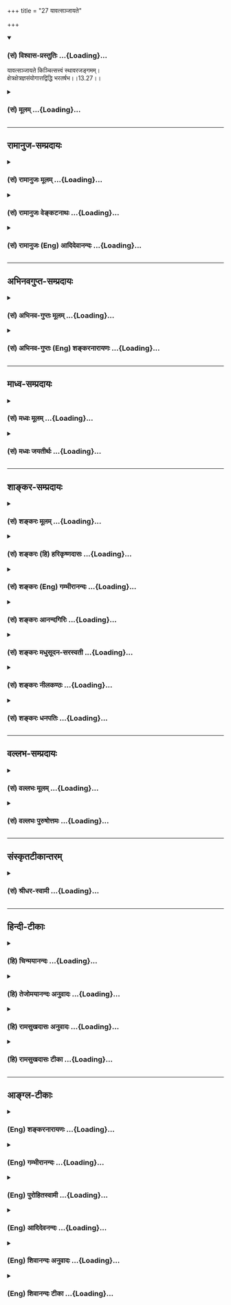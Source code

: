 +++
title = "27 यावत्सञ्जायते"

+++
<div class="js_include" newlevelforh1="3" title="(सं) विश्वास-प्रस्तुतिः" unfilled url="/purANam_vaiShNavam/mahAbhAratam/06-bhIShma-parva/03-bhagavad-gItA-parva/saMskRtam/vishvAsa-prastutiH/13_xetra-xetrajna-yogaH/27_yAvatsanjAyate.md">
<details open><summary><h3>(सं) विश्वास-प्रस्तुतिः ...{Loading}...</h3></summary>

यावत्सञ्जायते किञ्चित्सत्त्वं स्थावरजङ्गमम्।  
क्षेत्रक्षेत्रज्ञसंयोगात्तद्विद्धि भरतर्षभ।।13.27।।
</details>
</div>
<div class="js_include collapsed" newlevelforh1="3" title="(सं) मूलम्" unfilled url="/purANam_vaiShNavam/mahAbhAratam/06-bhIShma-parva/03-bhagavad-gItA-parva/saMskRtam/mUlam/13_xetra-xetrajna-yogaH/27_yAvatsanjAyate.md">
<details><summary><h3>(सं) मूलम् ...{Loading}...</h3></summary>

यावत्सञ्जायते किञ्चित्सत्त्वं स्थावरजङ्गमम्।  
क्षेत्रक्षेत्रज्ञसंयोगात्तद्विद्धि भरतर्षभ।।13.27।।
</details>
</div>


_________________
## रामानुज-सम्प्रदायः
<div class="js_include collapsed" newlevelforh1="3" title="(सं) रामानुजः मूलम्" unfilled url="/purANam_vaiShNavam/mahAbhAratam/06-bhIShma-parva/03-bhagavad-gItA-parva/saMskRtam/rAmAnujaH/mUlam/13_xetra-xetrajna-yogaH/27_yAvatsanjAyate.md">
<details><summary><h3>(सं) रामानुजः मूलम् ...{Loading}...</h3></summary>

।।13.27।। एवम् इतरेतरयुक्तेषु **सर्वेषु भूतेषु** देवादिविषमाकाराद्
वियुक्तं तत्र तत्र तत्तद्देहेन्द्रियमनांसि प्रति परमेश्वरत्वेन स्थितम्
आत्मानं ज्ञातृत्वेन समानाकारं तेषु देहादिषु **विनश्यत्सु**
विनाशानर्हस्वभावेन **अविनश्यन्तं** **यः पश्यति; स पश्यति;** स आत्मानं
यथावद् अवस्थितं पश्यति। यस्तु देवादिविषमाकारेण आत्मानम् अपि विषमाकारं
जन्मविनाशादियुक्तं च पश्यति स नित्यम् एव संसरति इति अभिप्रायः।

</details>
</div>
<div class="js_include collapsed" newlevelforh1="3" title="(सं) रामानुजः वेङ्कटनाथः" unfilled url="/purANam_vaiShNavam/mahAbhAratam/06-bhIShma-parva/03-bhagavad-gItA-parva/saMskRtam/rAmAnujaH/venkaTanAthaH/13_xetra-xetrajna-yogaH/27_yAvatsanjAyate.md">
<details><summary><h3>(सं) रामानुजः वेङ्कटनाथः ...{Loading}...</h3></summary>

  
  
।।13.27।। एवमात्मदर्शनमुक्तं; तदर्थंसमं सर्वेषु इत्यादिभिः श्लोकैः
प्रकृतिपुरुषयोर्विवेकानुसन्धानप्रकारो वक्ष्यते। स चाविविक्तप्रतीतौ
सत्यामेवोपदेष्टव्यः; अन्यथा निष्प्रयोजनत्वात्। सा च न दोषमन्तरेण घटते स
च दोषोऽत्र भोक्तृत्वभोगायतनत्वनिर्वाहकः संसर्गविशेषः तदिदंयावत् सञ्जायते
इति श्लोकेनोच्यत इति सङ्गतिमाहअथेति। सर्वशब्देन यावच्छब्दस्यात्र
साकल्यपरत्वमुक्तम्। यावच्छब्दस्य यच्छब्दार्थत्वेन
व्याख्यानमवाचकत्वान्मन्दप्रयोजनत्वाच्चायुक्तमिति भावः। सत्त्वशब्दोऽत्र
जन्तुपरःद्रव्यासुव्यवसायेषु सत्त्वमस्त्री तु जन्तुषु \[अमरः3।3।212\] इति
पाठात्। वृक्षगुल्मलतावीरुत्तृणादिषु चैतन्यविकासाभावमात्रेण जैनप्रक्रियया
केवलाचेतनत्वशङ्कानिरासायात्र स्थावरशब्दः।
स्थावरजङ्गमत्वयोर्बाल्ययौवनवार्धकादिवदयावच्छरीरभावित्वाभावज्ञापनायस्थावरजङ्गमात्मनेत्युक्तम्।
क्षेत्रक्षेत्रज्ञाभ्यां सहान्यस्य
संयोगशङ्काव्युदासायोक्तंइतरेतरसंयोगादिति। विधेयांशं
दर्शयितुंसंयोगादेवेत्युक्तम्। मातापितृसंसर्गात्
पुत्रोत्पत्तिवत्क्षेत्रक्षेत्रज्ञसंयोगात्ततोऽन्यत्सत्त्वं जायेतेत्यत्राह
-- संयुक्तमेवेति।
पृथक्सिद्धप्रसिद्धक्षेत्रक्षेत्रिसम्बन्धव्यवच्छेदायाहनत्विति। तद्विद्धि
\[4।34\] इति तच्छब्देन जन्मनः परामर्शः।  
  

</details>
</div>
<div class="js_include collapsed" newlevelforh1="3" title="(सं) रामानुजः (Eng) आदिदेवानन्दः" unfilled url="/purANam_vaiShNavam/mahAbhAratam/06-bhIShma-parva/03-bhagavad-gItA-parva/saMskRtam/rAmAnujaH/english/AdidevAnandaH/13_xetra-xetrajna-yogaH/27_yAvatsanjAyate.md">
<details><summary><h3>(सं) रामानुजः (Eng) आदिदेवानन्दः ...{Loading}...</h3></summary>

13.27 Whatever being is born, whether it be movable or stationary, it is
born only from the mutual combination of the Ksetra and Ksetrajna. The
sense is that it is born only from this combination, i.e., is born as a
compound of the two and never in their separateness.

</details>
</div>


_________________
## अभिनवगुप्त-सम्प्रदायः
<div class="js_include collapsed" newlevelforh1="3" title="(सं) अभिनव-गुप्तः मूलम्" unfilled url="/purANam_vaiShNavam/mahAbhAratam/06-bhIShma-parva/03-bhagavad-gItA-parva/saMskRtam/abhinava-guptaH/mUlam/13_xetra-xetrajna-yogaH/27_yAvatsanjAyate.md">
<details><summary><h3>(सं) अभिनव-गुप्तः मूलम् ...{Loading}...</h3></summary>

।।13.27।। यावदिति। यत्किंचित् चरम् अचरं च तत् सर्वं क्षेत्रज्ञातिरेकि न
संभवतीति।

</details>
</div>
<div class="js_include collapsed" newlevelforh1="3" title="(सं) अभिनव-गुप्तः (Eng) शङ्करनारायणः" unfilled url="/purANam_vaiShNavam/mahAbhAratam/06-bhIShma-parva/03-bhagavad-gItA-parva/saMskRtam/abhinava-guptaH/english/shankaranArAyaNaH/13_xetra-xetrajna-yogaH/27_yAvatsanjAyate.md">
<details><summary><h3>(सं) अभिनव-गुप्तः (Eng) शङ्करनारायणः ...{Loading}...</h3></summary>

13.27 Yavat etc. Whatever is a thing, whether moving or unmoving - all
this is born not as something altogether different from the Field and
the Field-sensitizer. Therefore -

</details>
</div>


_________________
## माध्व-सम्प्रदायः
<div class="js_include collapsed" newlevelforh1="3" title="(सं) मध्वः मूलम्" unfilled url="/purANam_vaiShNavam/mahAbhAratam/06-bhIShma-parva/03-bhagavad-gItA-parva/saMskRtam/madhvaH/mUlam/13_xetra-xetrajna-yogaH/27_yAvatsanjAyate.md">
<details><summary><h3>(सं) मध्वः मूलम् ...{Loading}...</h3></summary>

।।13.27।। पुनश्च प्रकृतपुरुषेश्वरस्वरूपं साम्यादिधर्मयुक्तमाह --
यावदित्यादिना।

</details>
</div>
<div class="js_include collapsed" newlevelforh1="3" title="(सं) मध्वः जयतीर्थः" unfilled url="/purANam_vaiShNavam/mahAbhAratam/06-bhIShma-parva/03-bhagavad-gItA-parva/saMskRtam/madhvaH/jayatIrthaH/13_xetra-xetrajna-yogaH/27_yAvatsanjAyate.md">
<details><summary><h3>(सं) मध्वः जयतीर्थः ...{Loading}...</h3></summary>

।।13.27।। तत्क्षेत्रं यच्च \[13।4\] इत्यादिना प्रतिज्ञातस्य
सर्वस्योक्तत्वात्किमुत्तरेण इत्यत आह -- **पुनश्चे**ति। उक्तस्य पुनर्वचने
को हेतुः इत्यत उक्तं **साम्यादी**ति। ईश्वरधर्मस्योभयधर्मात्प्राधान्येन
साम्यग्रहणम्; तच्च प्रकृतिपुरुषधर्मकथनं यादृगिति प्रतिज्ञातेऽन्तर्भवति
ईश्वरधर्मकथनं च यत्प्रभाव इति।

</details>
</div>


_________________
## शाङ्कर-सम्प्रदायः
<div class="js_include collapsed" newlevelforh1="3" title="(सं) शङ्करः मूलम्" unfilled url="/purANam_vaiShNavam/mahAbhAratam/06-bhIShma-parva/03-bhagavad-gItA-parva/saMskRtam/shankaraH/mUlam/13_xetra-xetrajna-yogaH/27_yAvatsanjAyate.md">
<details><summary><h3>(सं) शङ्करः मूलम् ...{Loading}...</h3></summary>

।।13.27।। --,**यावत्** यत् किञ्चित् **संजायते** समुत्पद्यते **सत्त्वं**
वस्तु किम् अविशेषेण नेत्याह -- **स्थावरजङ्गमं** स्थावरं जङ्गमं च
**क्षेत्रक्षेत्रज्ञसंयोगात् तत्** जायते इत्येवं विद्धि जानीहि
**भरतर्षभ**।।  
  
कः पुनः अयं क्षेत्रक्षेत्रज्ञयोः संयोगः अभिप्रेतः न तावत् रज्ज्वेव घटस्य
अवयवसंश्लेषद्वारकः संबन्धविशेषः संयोगः क्षेत्रेण क्षेत्रज्ञस्य संभवति;
आकाशवत् निरवयवत्वात्। नापि समवायलक्षणः तन्तुपटयोरिव क्षेत्रक्षेत्रज्ञयोः
इतरेतरकार्यकारणभावानभ्युपगमात् इति; उच्यते -- क्षेत्रक्षेत्रज्ञयोः
विषयविषयिणोः भिन्नस्वभावयोः इतरेतरतद्धर्माध्यासलक्षणः संयोगः
क्षेत्रक्षेत्रज्ञस्वरूपविवेकाभावनिबन्धनः; रज्जुशुक्तिकादीनां
तद्विवेकज्ञानाभावात् अध्यारोपितसर्परजतादिसंयोगवत्। सः अयं अध्यासस्वरूपः
क्षेत्रक्षेत्रज्ञसंयोगः मिथ्याज्ञानलक्षणः। यथाशास्त्रं
क्षेत्रक्षेत्रज्ञलक्षणभेदपरिज्ञानपूर्वकं प्राक् दर्शितरूपात् क्षेत्रात्
मुञ्जादिव इषीकां यथोक्तलक्षणं क्षेत्रज्ञं प्रविभज्य न सत्तन्नासदुच्यते
इत्यनेन निरस्तसर्वोपाधिविशेषं ज्ञेयं ब्रह्मस्वरूपेण यः पश्यति; क्षेत्रं
च मायानिर्मितहस्तिस्वप्नदृष्टवस्तुगन्धर्वनगरादिवत् असदेव सदिव अवभासते
इति एवं निश्चितविज्ञानः यः; तस्य यथोक्तसम्यग्दर्शनविरोधात् अपगच्छति
मिथ्याज्ञानम्। तस्य जन्महेतोः अपगमात् य एवं वेत्ति पुरुषं प्रकृतिं च
गुणैः सह (गीता 13।23) इत्यनेन विद्वान् भूयः न अभिजायते इति यत् उक्तम्;
तत् उपपन्नमुक्तम्।। न स भूयोऽभिजायते इति सम्यग्दर्शनफलम्
अविद्यादिसंसारबीजनिवृत्तिद्वारेण जन्माभावः उक्तः। जन्मकारणं च
अविद्यानिमित्तकः क्षेत्रक्षेत्रज्ञसंयोगः उक्तः अतः तस्याः अविद्यायाः
निवर्तकं सम्यग्दर्शनम् उक्तमपि पुनः शब्दान्तरेण उच्यते --,

</details>
</div>
<div class="js_include collapsed" newlevelforh1="3" title="(सं) शङ्करः (हि) हरिकृष्णदासः" unfilled url="/purANam_vaiShNavam/mahAbhAratam/06-bhIShma-parva/03-bhagavad-gItA-parva/saMskRtam/shankaraH/hindI/harikRShNadAsaH/13_xetra-xetrajna-yogaH/27_yAvatsanjAyate.md">
<details><summary><h3>(सं) शङ्करः (हि) हरिकृष्णदासः ...{Loading}...</h3></summary>

।।13.27।। क्षेत्रज्ञ और ईश्वरकी एकताविषयक ज्ञान मोक्षका साधन है; यह बात
यज्ज्ञात्वामृतमश्नुते इस वाक्यसे कही; परंतु वह ज्ञान किस कारणसे मोक्षका
साधन है उस कारणको दिखानेके लिये यह श्लोक आरम्भ किया जाता है --, हे
भरतश्रेष्ठ जो कुछ भी वस्तु उत्पन्न होती है; क्या यहाँ समानभावसे
वस्तुमात्रका ग्रहण है इसपर कहते हैं कि जो कुछ स्थावरजंगम यानी चर और अचर
वस्तु उत्पन्न होती है; वह सब क्षेत्र और क्षेत्रज्ञके संयोगसे ही उत्पन्न
होती है; इस प्रकार तू जान। पू₀ -- इस क्षेत्र और क्षेत्रज्ञके संयोगसे
क्या अभिप्राय है क्योंकि क्षेत्रज्ञ; आकाशके समान अवयवरहित है; इसलिये
उसका क्षेत्रके साथ रस्सीसे घड़ेके सम्बन्धकी भाँति; अवयवोंके संसर्गसे
होनेवाला सम्बन्धरूप संयोग नहीं हो सकता। वैसे ही आपसमें एकदूसरेका
कार्यकारणभाव न होनेसे सूत और कपड़ेकी भाँति; क्षेत्र और क्षेत्रज्ञका
समवायसम्बन्धरूप संयोग भी नहीं बन सकता। उ₀ -- बताया जाता है; ( सुनो )।
क्षेत्र और क्षेत्रज्ञ; जो कि विषय और विषयी तथा भिन्न स्वभाववाले हैं;
उनका; अन्यमें अन्यके धर्मोंका अध्यासरूप संयोग है; यह संयोग रज्जु और सीप
आदिमें उनके स्वरूपसम्बन्धी ज्ञानके अभावसे अध्यारोपित सर्प और चाँदी आदिके
संयोगकी भाँति; क्षेत्र और क्षेत्रज्ञके वास्तविक स्वरूपको न जाननेके कारण
है। ऐसा यह अध्यासस्वरूप क्षेत्र और क्षेत्रज्ञका संयोग मिथ्या ज्ञान है।
जो पुरुष शास्त्रोक्त रीतिसे क्षेत्र और क्षेत्रज्ञके लक्षण और भेदको
जानकर; पहले जिसका स्वरूप दिखलाया गया है; उस क्षेत्रसे मूँजमेंसे सींक अलग
करनेकी भाँति पूर्वोक्त लक्षणोंसे युक्त क्षेत्रज्ञको अलग करके देखता है
अर्थात् उस ज्ञेयस्वरूप क्षेत्रज्ञको न सत्तन्नासदुच्यते इस वाक्यानुसार
समस्त उपाधिरूप विशेषताओंसे अतीत ब्रह्मस्वरूपसे देख लेता है। तथा जो
क्षेत्रको मायासे रचे हुए हाथी; स्वप्नमें देखी हुई वस्तु या गन्धर्वनगर
आदिकी भाँति यह वास्तवमें नहीं है तो भी सत्की भाँति प्रतीत होता है; ऐसे
निश्चयपूर्वक जान लेता है; उसका मिथ्याज्ञान उपर्युक्त यथार्थ ज्ञानसे
विरुद्ध होनेके कारण नष्ट हो जाता है। पुनर्जन्मके कारणरूप उस
मिथ्याज्ञानका अभाव हो जानेपर य एवं वेत्ति पुरुषं प्रकृतिं च गुणैः सह इस
श्लोकसे जो यह कहा गया है कि विद्वान् पुनः उत्पन्न नहीं होता सो
युक्तियुक्त ही है।

</details>
</div>
<div class="js_include collapsed" newlevelforh1="3" title="(सं) शङ्करः (Eng) गम्भीरानन्दः" unfilled url="/purANam_vaiShNavam/mahAbhAratam/06-bhIShma-parva/03-bhagavad-gItA-parva/saMskRtam/shankaraH/english/gambhIrAnandaH/13_xetra-xetrajna-yogaH/27_yAvatsanjAyate.md">
<details><summary><h3>(सं) शङ्करः (Eng) गम्भीरानन्दः ...{Loading}...</h3></summary>

13.27 Bharatarsabha, O scion of the Bharata dynasty; yavat kincit,
whatever; sattvam, object;-as to whether they are without exception the
Lord says-sthavara-jangamam, moving or non-moving; sanjayate, comes into
being; viddhi, know; tat, that; as originating
ksetra-ksetrajna-samyogat, from the association of the field and the
Knower of the field. Objection: What, again, is meant by this
'association of the field and the Knower of the field'; Since the Knower
of the field is partless like space, therefore Its conjunction with the
field cannot be a kind of relationship like coming together of a rope
and a pot through the contact of their parts. Nor can it be an intimate
and inseparable relation as between a thread and a cloth, since it is
not admitted that the field and the Knower of the field are mutually
related by way of being cause and effect. Reply: The answer is: The
association of the field and the Knower of the field-which are the
object and the subject, respectively, and are of different natures-is in
the form of superimposition of each on the other an also of their
alities, as a conseence of the absence of discrimination between the
real natures of the field and the Knower of the field. This is like the
association of a rope, nacre, etc. with the superimposed snake, silver,
etc. owing to the absence of discrimination between them. This
association of the field and the Knower of the field in the form of
superimposition is described as false knowledge. After having known the
distinction between and the characteristics of the field and the Knower
of the field according to the scriptures, and having separated, like a
stalk from the Munjagrass, the above-described Knower of the field from
the field whose characteristics have been shown earlier, he who realizes
the Knowable (i.e. the Knower of the field)-which, in accordance with
'That is neither called being nor non-being' (12), is devoid of all
distinctions created by adjuncts- as identical with Brahman; and he who
has the firm realization that the field is surely unreal like an
elephant created by magic, a thing seen in a dream, an imaginary city
seen in the sky, etc., and it appears as though real-for him false
knowledge becomes eradicated, since it is opposed to the right knowledge
described above. Since the cause of his rirth has been eliminated.
therefore what was said in, 'He who knows thus the Person and Nature
along with the alities৷৷.', that the man of realization is not born
again (23), has been a reasonable statement. In 'He৷৷.will not be born
again' (23) has been stated the result of right knowledge, which is the
absence of birth owing to the destruction of ignorance etc., the seeds
of worldly existence. The cause of birth, viz the association of the
field and the Knower of the field brought about by ignorance, has also
been stated. Hence, although right knowledge, which is the remover of
that ignorance, has been spoken of, still it is being stated over again
in other words:

</details>
</div>
<div class="js_include collapsed" newlevelforh1="3" title="(सं) शङ्करः आनन्दगिरिः" unfilled url="/purANam_vaiShNavam/mahAbhAratam/06-bhIShma-parva/03-bhagavad-gItA-parva/saMskRtam/shankaraH/AnandagiriH/13_xetra-xetrajna-yogaH/27_yAvatsanjAyate.md">
<details><summary><h3>(सं) शङ्करः आनन्दगिरिः ...{Loading}...</h3></summary>

।।13.27।। उत्तरग्रन्थमवतारयितुं व्यवहितं वृत्तं कीर्तयति --
**नेत्यादिना।** अविद्यानाद्यनिर्वाच्यमज्ञानं मिथ्याज्ञानं
तत्संस्कारश्चादिशब्दार्थः। व्यवहितमनूद्याव्यवहितमनुवदति -- **जन्मेति।**
व्यवधानाव्यवधानाभ्यां सर्वानर्थमूलत्वादज्ञानस्य तन्निवर्तकं सम्यग्ज्ञानं
वक्तव्यमित्याह -- **अत इति।**
तस्यासकृदुक्तत्वात्तदुक्तार्थप्रवृत्तिर्वृथेत्याशङ्क्यातिसूक्ष्मार्थस्य
शब्दभेदेन पुनःपुनर्वचनमधिकारिभेदानुग्रहायेति मत्वाह -- **उक्तमिति।**
सर्वत्र परस्यैकत्वान्नोत्कर्षापकर्षवत्त्वमित्याह -- **सममिति।**
परमत्वमीश्वरत्वं चोपपादयति -- **देहेति।** आत्मा
जीवस्तमित्यादीनान्वयोक्तिः। आश्रयनाशादाश्रितस्यापि नाशमाशङ्क्याह -- **तं
चेति।** अविनश्यन्तमिति विशिनष्टीति संबन्धः। उभयत्र विशेषणद्वयस्य
तात्पर्यमाह -- **भूतानामिति।** नाशानाशाभ्यां वैलक्षण्येऽपि
कथमत्यन्तवैलक्षण्यं सविशेषत्वभिन्नत्वयोस्तुल्यत्वादिति शङ्कते --
**कथमिति।** भूतानां सविशेषत्वादिभावेऽपि परस्य तदभावादत्यन्तवैलक्षण्यमिति
वक्तुं जन्मनो भावविकारेष्वादित्वमाह -- **सर्वेषामिति।** तत्र हेतुमाह --
**जन्मेति।** नहि जन्मान्तरेणोत्तरे विकारा युज्यन्ते
जन्मवतस्तदुपलम्भादित्यर्थः। विनाशानन्तरभाविनोऽपि विकारस्य
कस्यचिदुपपत्तेर्न तस्यान्त्यविकारत्वमित्याशङ्क्याह -- **विनाशादिति।**
तस्यान्त्यविकारत्वे सिद्धे फलितमाह -- **अत इति।** तेषां जन्मादीनां
कार्याणि कादाचित्कसत्त्वानि तदधिकरणानि तैः सहेति यावत्। परमेश्वरस्य
भूतेभ्योऽत्यन्तवैलक्षण्यमुक्तमुपसंहरति -- **तस्मादिति।** निर्विशेषत्वं
सर्वभावविकारविरहितत्वं कूटस्थत्वमेकत्वमद्वितीयत्वम्। यः पश्यतीत्यादि
व्याचष्टे -- **य एवमिति।** उक्तविशेषणमीश्वरं पश्यन्नेव
पश्यतीत्युक्तमाक्षिपति -- **नन्विति।** ईश्वरपराङ्मुखस्यानात्मनिष्ठस्य
तद्दर्शित्वेऽपि विपरीतदर्शित्वादीश्वरप्रवणस्यैव सम्यग्दर्शित्वमिति
विवक्षित्वा विशेषणमिति परिहरति -- **सत्यमिति।** उक्तमेव दृष्टान्तेन
विवृणोति -- **यथेत्यादिना।** यः पश्यतीत्यादेरर्थमुपसंहरति -- **इतर
इति।** परवस्तुनिष्ठेभ्यो व्यतिरिक्ता इत्यर्थः।

</details>
</div>
<div class="js_include collapsed" newlevelforh1="3" title="(सं) शङ्करः मधुसूदन-सरस्वती" unfilled url="/purANam_vaiShNavam/mahAbhAratam/06-bhIShma-parva/03-bhagavad-gItA-parva/saMskRtam/shankaraH/madhusUdana-sarasvatI/13_xetra-xetrajna-yogaH/27_yAvatsanjAyate.md">
<details><summary><h3>(सं) शङ्करः मधुसूदन-सरस्वती ...{Loading}...</h3></summary>

।।13.27।। संसारस्याविद्यकत्वाद्विद्यया मोक्ष उपपद्यत
इत्येतस्यार्थस्यावधारणाय संसारतन्निवर्तकज्ञानयोः प्रपञ्चः क्रियते
यावदध्यायसमाप्ति। तच्चकारणं गुणसङ्गोऽस्य सदसद्योनिजन्मसु
इत्येतत्प्रागुक्तं विवृणोति -- यावदिति। यावत्किमपि सत्त्वं वस्तु संजायते
स्थावरं जङ्गमं वा तत्सर्वं क्षेत्रक्षेत्रज्ञसंयोगादविद्यातत्कार्यात्मकं
जडमनिर्वचनीयं सदसत्त्वं दृश्यजातं क्षेत्रं तद्विलक्षणं तद्भासकं
स्वप्रकाशपरमार्थं सच्चैतन्यमसङ्गोदासीनं निर्धर्मकमद्वितीयं क्षेत्रज्ञं
तयोः संयोगो मायावशादितरेतराविवेकनिमित्तो मिथ्यातादात्म्याध्यासः
सत्यानृतमिथुनीकरणात्मकः तस्मादेव संजायते तत्सर्वं कार्यजातमिति विद्धि।
हे भरतर्षभ; अतः स्वरूपाज्ञाननिबन्धनः संसारः स्वरूपज्ञानाद्विनष्टुमर्हति
स्वप्नादिवदित्यभिप्रायः।

</details>
</div>
<div class="js_include collapsed" newlevelforh1="3" title="(सं) शङ्करः नीलकण्ठः" unfilled url="/purANam_vaiShNavam/mahAbhAratam/06-bhIShma-parva/03-bhagavad-gItA-parva/saMskRtam/shankaraH/nIlakaNThaH/13_xetra-xetrajna-yogaH/27_yAvatsanjAyate.md">
<details><summary><h3>(सं) शङ्करः नीलकण्ठः ...{Loading}...</h3></summary>

।।13.27।। पूर्वं कार्यकारणकर्तृत्वे इत्यत्र चिदचितोः
पुंप्रकृत्योरन्योन्यधर्माध्यास उक्तस्तस्यैव गुणसङ्गरूपस्य कारणं
गुणसङ्गोऽस्येति नानाजन्महेतुत्वं चोक्तं तद्विशदयति -- **यावदिति।**
सत्त्वं जीवरूपम्। गुणसङ्गोऽत्र रूपाद्यासक्तिर्न किंतु
क्षेत्रक्षेत्रज्ञयोः संयोगोऽन्योन्यस्मिन्नन्योन्यात्मकताध्यासलक्षणो
बोध्यः। शेषं स्पष्टम्।

</details>
</div>
<div class="js_include collapsed" newlevelforh1="3" title="(सं) शङ्करः धनपतिः" unfilled url="/purANam_vaiShNavam/mahAbhAratam/06-bhIShma-parva/03-bhagavad-gItA-parva/saMskRtam/shankaraH/dhanapatiH/13_xetra-xetrajna-yogaH/27_yAvatsanjAyate.md">
<details><summary><h3>(सं) शङ्करः धनपतिः ...{Loading}...</h3></summary>

।।13.27।। अत्र क्षेत्रज्ञं चापि मां विद्धीति क्षेत्रज्ञेश्वरैकत्वविषयं
ज्ञानं मोक्षसाधनं यज्ज्ञात्वामृतमश्रुत इत्युक्तं तत्र हेतुमाह --
यावदिति। यत्किंचित्सत्त्वं वस्तु स्थावरजंगमं संजायते समुत्पद्यते
तत्सर्वं क्षेत्रक्षेत्रज्ञयोः संयोगाज्जायत इत्येवं विद्धि जानीहि।
एतज्ज्ञातुं योग्योऽसीति सूचयन्नाह -- हे भरतर्षभेति। ननु
क्षेत्रक्षेत्रज्ञयोः संयोगादिति भगवतोक्तं न
संगच्छते,क्षेत्रस्याकाशवन्निरवयवत्वेन क्षेत्रेण रज्जवेव
घटस्यावयवसंश्लेषद्वारकस्य संबन्धविशेषस्य संयोगस्यासंभवात्। तन्तुपटयोरिव
क्षेत्रक्षेत्रज्ञयोरितरेतरकार्यकारणभावानभ्युपगमेन लक्षणया
समवायलक्षणस्याप्यसंभवात्। तमः
प्रकाशवद्विस्वभावयोस्तादात्म्यासंभवाच्चेति; चेन्न। रज्जुशुक्तिकादीनां
तद्विवेकज्ञानाभावादध्यारोपितसर्परजतादिसंयोगवत्
विषयविषयिणोर्भिन्नस्वभावयोः
क्षेत्रक्षेत्रज्ञयोरितरेतरतद्धर्माध्यासलक्षणस्य संयोगस्य
क्षेत्रक्षेत्रज्ञस्वरुपविवेकाभावनिबन्धनस्य संभवात्। तथाच यथाशास्त्रं
मुञ्जादिवेषीकां यथोक्तलक्षणात्क्षेत्रात् यथोक्तलक्षणं क्षेत्रज्ञं विभज्य
निरस्तसर्वोपाधिमीश्वराभिन्नं यः पश्यति क्षेत्रं च
मायानिर्मितहस्तिस्वप्नद्रष्टवस्तुगन्धर्वनगरद्विचन्द्ररज्जूरगवदसदेव
सदिवाभासत इत्येवं निश्चितविज्ञानी यस्तस्य सभ्यग्दर्शनेन जन्महेतोः
मिथ्याज्ञानस्यापगमान्मोक्ष उपपद्यते नत्वन्यस्येत्यतो युक्तमुक्तं य एवं
वेत्तीत्यादि।

</details>
</div>


_________________
## वल्लभ-सम्प्रदायः
<div class="js_include collapsed" newlevelforh1="3" title="(सं) वल्लभः मूलम्" unfilled url="/purANam_vaiShNavam/mahAbhAratam/06-bhIShma-parva/03-bhagavad-gItA-parva/saMskRtam/vallabhaH/mUlam/13_xetra-xetrajna-yogaH/27_yAvatsanjAyate.md">
<details><summary><h3>(सं) वल्लभः मूलम् ...{Loading}...</h3></summary>

।।13.27।। अथ साङ्ख्यरीत्या प्रकृतिसंसृष्टस्यात्मनो विवेकानुसन्धानप्रकारं
वक्तुं स्थावरजङ्गमं च सत्त्वं सच्चित्संसर्गजमित्याह -- यावदिति। सत्त्वं
भूतमात्रं स्थावरं जङ्गमं च जायते तत् क्षेत्रक्षेत्रज्ञयोः
सम्बन्धात्उभययुजा भवन्त्यसुभृतो जलबुद्बुदवत् \[भाग.10।87।31\] इति
वाक्यात्। क्षेत्रात्मनोरन्योन्यसंयोगादिह जायते संयुक्तावेव;
नेतरेतरवियुक्तावित्यर्थः।

</details>
</div>
<div class="js_include collapsed" newlevelforh1="3" title="(सं) वल्लभः पुरुषोत्तमः" unfilled url="/purANam_vaiShNavam/mahAbhAratam/06-bhIShma-parva/03-bhagavad-gItA-parva/saMskRtam/vallabhaH/puruShottamaH/13_xetra-xetrajna-yogaH/27_yAvatsanjAyate.md">
<details><summary><h3>(सं) वल्लभः पुरुषोत्तमः ...{Loading}...</h3></summary>

  
  
।।13.27।। एतेषु पूर्वोक्तप्रकारेषु किमुत्तमम् अथ च कथं ज्ञेयम् इत्यत आह
-- यावदिति। यावद्वस्तुमात्रं स्थावरजङ्गमं तत् क्षेत्रक्षेत्रज्ञयोः
पूर्वोक्तस्वरूपयोगात् क्रीडार्थकमत्संयोगात् सत्त्वं सत्त्वात्मकं विद्धि
जानीहि। भरतर्षभ इतिसम्बोधनं तदर्थज्ञानयोग्यत्वाय।  
  

</details>
</div>


_________________
## संस्कृतटीकान्तरम्
<div class="js_include collapsed" newlevelforh1="3" title="(सं) श्रीधर-स्वामी" unfilled url="/purANam_vaiShNavam/mahAbhAratam/06-bhIShma-parva/03-bhagavad-gItA-parva/saMskRtam/shrIdhara-svAmI/13_xetra-xetrajna-yogaH/27_yAvatsanjAyate.md">
<details><summary><h3>(सं) श्रीधर-स्वामी ...{Loading}...</h3></summary>

।।13.27।। तत्र कर्मयोगस्य तृतीयचतुर्थपञ्चमेषु प्रपञ्चितत्वात्;
ध्यानयोगस्य च षष्ठाष्टमयोः प्रपञ्चितत्वात्; ध्यानादेश्च
साङ्ख्यविविक्तात्मविषयत्वात्साङ्ख्यमेव प्रपञ्चयन्नाह **-- यावदित्यादि।**
यावदध्यायसमाप्ति। यावत्किंचिद्वस्तुमात्रं सत्त्वमुत्पद्यते तत्सर्वं
क्षेत्रक्षेत्रज्ञयोर्योगात् अविवेककृतात्तादात्म्याध्यासाद्भवतीति जानीहि।

</details>
</div>


_________________
## हिन्दी-टीकाः
<div class="js_include collapsed" newlevelforh1="3" title="(हि) चिन्मयानन्दः" unfilled url="/purANam_vaiShNavam/mahAbhAratam/06-bhIShma-parva/03-bhagavad-gItA-parva/hindI/chinmayAnandaH/13_xetra-xetrajna-yogaH/27_yAvatsanjAyate.md">
<details><summary><h3>(हि) चिन्मयानन्दः ...{Loading}...</h3></summary>

।।13.27।। क्षेत्र (प्रकृति) और क्षेत्रज्ञ (पुरुष) इन दोनों में ही
स्वतन्त्र रूप से कोई एक ही तत्त्व इस चराचर जगत् का कारण नहीं है। इन
दोनों के संयोग से जगत् उत्पन्न होता है परन्तु इन दोनों का संयोग वास्तविक
नहीं; वरन् अन्योन्य धर्म अध्यासरूप है। अध्यास की प्रक्रिया में विद्यमान
अधिष्ठान पर भ्रान्ति से किसी अन्य वस्तु की ही कल्पना की जाती है; जैसे
स्तम्भ में प्रेत का अध्यास। इस प्रकार के अध्यास में; भ्रान्त व्यक्ति
स्तम्भ में वस्तुत अविद्यमान प्रेत के रूप; गुण और क्रियाओं को देखता है।
यह स्तम्भ पर प्रेत के धर्म का अध्यास है। इसी प्रकार; स्वयं अविद्यमान
होते हुए भी जो प्रेत उस व्यक्ति को सद्रूप अर्थात् है इस रूप में प्रतीत
हो रहा होता है; उसकी सत्ता वस्तुत स्तम्भ की ही होती है। यह है स्तम्भ के
अस्तित्व के धर्म का प्रेत पर आरोप। गुणों के इस परस्पर अध्यास के कारण
विचित्र बात यह होती है कि व्यक्ति को मिथ्या प्रेत तो दिखाई पड़ता है;
परन्तु सत्य स्तम्भ नहीं मन की यह विचित्र युक्ति अध्यास कहलाती है। शुद्ध
चैतन्य में क्षेत्र का सर्वथा अभाव है। क्षेत्र की अपनी न सत्ता है और न
चेतनता। परन्तु; परस्पर विचित्र संयोग से इस चराचर जगत् की उत्पत्ति हुई
प्रतीत होती है। इस अध्यास के कार्य को हम अपने में ही अनुभव कर सकते हैं।
विचार करने पर विविधता पूर्ण सृष्टि निवृत्त हो जाती है और हमें यह ज्ञात
होता है कि ब्रह्म ही वह परम सत्य अधिष्ठान है; जिस पर प्रकृति और पुरुष की
क्रीड़ा हो रही है। उदाहरणार्थ; कोई एक व्यक्ति सामान्यत शान्त प्रकृति का
है। परन्तु यदाकदा उसके मन में प्रबल कामना का उदय होता है। उस कामना से
तादात्म्य करने के फलस्वरूप वह व्यक्ति कामुक बनकर ऐसा निन्द्य कर्म करता
है; जिसका उसे पश्चात्ताप होता है इस उदाहरण में; कामना; कामुक व्यक्ति;
पश्चात्ताप इन सबका अस्तित्व उस व्यक्ति में ही निहित होता है। यद्यपि वे
उसमें हैं; किन्तु वस्तुत वह उसमें नहीं होता क्योंकि; उनके बिना भी उस
व्यक्ति का अस्तित्व बना रहता है। तथापि; उस कामना वृत्ति से तादात्म्य
करके वह पश्चात्ताप के योग्य कर्मों का कर्ता बन जाता है। इसी प्रकार;
आत्मा परिपूर्ण होने के कारण उसमें क्षेत्र या अनात्मा की संभावना रहती है।
प्रकृति को व्यक्त कर उसके साथ तादात्म्य से वह जीवरूप पुरुष बन जाता है।
यह पुरुष मिथ्या आसक्तियों के द्वारा अपने संसार को बनाये रखता है। इस
स्थिति में स्वयं को मुक्त कर अपने पूर्ण स्वरूप का साक्षात्कार करने का
यही उपाय है कि हम आत्मा और अनात्मा का प्रमाण पूर्वक विवेक करें और
प्रकृति से विलग होकर उसके कार्यों के साक्षी बनकर रहें। विवेक द्वारा
प्राप्त सम्यक् दर्शन को अगले श्लोक में बताते हैं

</details>
</div>
<div class="js_include collapsed" newlevelforh1="3" title="(हि) तेजोमयानन्दः अनुवादः" unfilled url="/purANam_vaiShNavam/mahAbhAratam/06-bhIShma-parva/03-bhagavad-gItA-parva/hindI/tejomayAnandaH/anuvAdaH/13_xetra-xetrajna-yogaH/27_yAvatsanjAyate.md">
<details><summary><h3>(हि) तेजोमयानन्दः अनुवादः ...{Loading}...</h3></summary>

।।13.27।। हे भरत श्रेष्ठ ! यावन्मात्र जो कुछ भी स्थावर जंगम (चराचर)
वस्तु उत्पन्न होती है, उस सबको तुम क्षेत्र और क्षेत्रज्ञ के संयोग से
उत्पन्न हुई जानो।।

</details>
</div>
<div class="js_include collapsed" newlevelforh1="3" title="(हि) रामसुखदासः अनुवादः" unfilled url="/purANam_vaiShNavam/mahAbhAratam/06-bhIShma-parva/03-bhagavad-gItA-parva/hindI/rAmasukhadAsaH/anuvAdaH/13_xetra-xetrajna-yogaH/27_yAvatsanjAyate.md">
<details><summary><h3>(हि) रामसुखदासः अनुवादः ...{Loading}...</h3></summary>

।।13.27।। हे भरतवंशियोंमें श्रेष्ठ अर्जुन ! स्थावर और जंगम जितने भी
प्राणी पैदा होते हैं, उनको तुम क्षेत्र और क्षेत्रज्ञके संयोगसे उत्पन्न
हुए समझो।

</details>
</div>
<div class="js_include collapsed" newlevelforh1="3" title="(हि) रामसुखदासः टीका" unfilled url="/purANam_vaiShNavam/mahAbhAratam/06-bhIShma-parva/03-bhagavad-gItA-parva/hindI/rAmasukhadAsaH/TIkA/13_xetra-xetrajna-yogaH/27_yAvatsanjAyate.md">
<details><summary><h3>(हि) रामसुखदासः टीका ...{Loading}...</h3></summary>

।।13.27।।***व्याख्या --***  **यावत्संजायते ৷৷.
क्षेत्रक्षेत्रज्ञसंयोगात् --** स्थिर रहनेवाले वृक्ष; लता; दूब; गुल्म;
त्वक्सार; बेंत; बाँस; पहाड़ आदि जितने भी स्थावर प्राणी हैं और
चलनेफिरनेवाले मनुष्य; देवता; पशु; पक्षी; कीट; पतंग; मछली; कछुआ आदि जितने
भी जङ्गम (थलचर; जलचर; नभचर) प्राणी हैं; वे सबकेसब क्षेत्र और
क्षेत्रज्ञके संयोगसे ही पैदा होते हैं। उत्पत्तिविनाशशील पदार्थ क्षेत्र
हैं और जो इस क्षेत्रको जाननेवाला; उत्पत्तिविनाशरहित एवं सदा एकरस
रहनेवाला है; वह क्षेत्रज्ञ है। उस क्षेत्रज्ञ(प्रकृतिस्थ पुरुष)का जो
शरीरके साथ मैंमेरेपनका सम्बन्ध मानना है -- यही क्षेत्र और क्षेत्रज्ञका
संयोग है। इस माने हुए संयोगके कारण ही इस जीवको स्थावरजङ्गम योनियोंमें
जन्म लेना पड़ता है। इसी क्षेत्रक्षेत्रज्ञके संयोगको पहले इक्कीसवें
श्लोकमें,**गुणसङ्गः** पदसे कहा है। तात्पर्य यह हुआ कि निरन्तर
परिवर्तनशील प्रकृति और प्रकृतिके कार्य शरीरादिके साथ तादात्म्य कर लेनेसे
स्वयं जीवात्मा भी अपनेको जन्मनेमरनेवाला मान लेता है। \[स्थावरजङ्गम
प्राणियोंके पैदा होनेकी बात तो यहाँ **संजायते** पदसे कह दी और उनके
मरनेकी बात आगेके श्लोकमें **विनश्यत्सु** पदसे कहेंगे। \]**तद्विद्धि
भरतर्षभ --** यह क्षेत्रज्ञ क्षेत्रके साथ अपना सम्बन्ध मानता है; इसीसे
इसका जन्म होता है परन्तु जब यह शरीरके साथ अपना सम्बन्ध नहीं मानता; तब
इसका जन्म नहीं होता -- इस बातको तुम ठीक समझ लो।***सम्बन्ध --*** 
पूर्वश्लोकमें भगवान्ने बताया कि क्षेत्र(शरीर) के साथ सम्बन्ध रखनेसे;
उसकी तरफ दृष्टि रखनेसे यह पुरुष जन्ममरणमें जाता है; तो अब प्रश्न होता है
कि इस जन्ममरणके चक्करसे छूटनेके लिये उसको क्या करना चाहिये इसका उत्तर
भगवान् आगेके श्लोकमें देते हैं।

</details>
</div>


_________________
## आङ्ग्ल-टीकाः
<div class="js_include collapsed" newlevelforh1="3" title="(Eng) शङ्करनारायणः" unfilled url="/purANam_vaiShNavam/mahAbhAratam/06-bhIShma-parva/03-bhagavad-gItA-parva/english/shankaranArAyaNaH/13_xetra-xetrajna-yogaH/27_yAvatsanjAyate.md">
<details><summary><h3>(Eng) शङ्करनारायणः ...{Loading}...</h3></summary>

13.27. Whatever living being is born, stationary or moving, you should
know that all this has a close connection with the Field and the
Field-sensitizer, O the best of the Bharatas !

</details>
</div>
<div class="js_include collapsed" newlevelforh1="3" title="(Eng) गम्भीरानन्दः" unfilled url="/purANam_vaiShNavam/mahAbhAratam/06-bhIShma-parva/03-bhagavad-gItA-parva/english/gambhIrAnandaH/13_xetra-xetrajna-yogaH/27_yAvatsanjAyate.md">
<details><summary><h3>(Eng) गम्भीरानन्दः ...{Loading}...</h3></summary>

13.27 O scion of the Bharata dynasty, whatever object, moving or
non-moving, comes into being, know that to be from the association of
the field and the Knower of the field!

</details>
</div>
<div class="js_include collapsed" newlevelforh1="3" title="(Eng) पुरोहितस्वामी" unfilled url="/purANam_vaiShNavam/mahAbhAratam/06-bhIShma-parva/03-bhagavad-gItA-parva/english/purohitasvAmI/13_xetra-xetrajna-yogaH/27_yAvatsanjAyate.md">
<details><summary><h3>(Eng) पुरोहितस्वामी ...{Loading}...</h3></summary>

13.27 Wherever life is seen in things movable or immovable, it is the
joint product of Matter and Spirit.

</details>
</div>
<div class="js_include collapsed" newlevelforh1="3" title="(Eng) आदिदेवनन्दः" unfilled url="/purANam_vaiShNavam/mahAbhAratam/06-bhIShma-parva/03-bhagavad-gItA-parva/english/AdidevanandaH/13_xetra-xetrajna-yogaH/27_yAvatsanjAyate.md">
<details><summary><h3>(Eng) आदिदेवनन्दः ...{Loading}...</h3></summary>

13.27 Whatever being is born, whether it is moving or stationary, know,
O Arjuna, that it is through the combination of the Ksetra (body) and
Ksetrajna (knower of the Field).

</details>
</div>
<div class="js_include collapsed" newlevelforh1="3" title="(Eng) शिवानन्दः अनुवादः" unfilled url="/purANam_vaiShNavam/mahAbhAratam/06-bhIShma-parva/03-bhagavad-gItA-parva/english/shivAnandaH/anuvAdaH/13_xetra-xetrajna-yogaH/27_yAvatsanjAyate.md">
<details><summary><h3>(Eng) शिवानन्दः अनुवादः ...{Loading}...</h3></summary>

13.27 Wherever a being is born, whether unmoving or moving, know thou, O
best of the Bharatas (Arjuna), that it is from the union between the
field and its knower.

</details>
</div>
<div class="js_include collapsed" newlevelforh1="3" title="(Eng) शिवानन्दः टीका" unfilled url="/purANam_vaiShNavam/mahAbhAratam/06-bhIShma-parva/03-bhagavad-gItA-parva/english/shivAnandaH/TIkA/13_xetra-xetrajna-yogaH/27_yAvatsanjAyate.md">
<details><summary><h3>(Eng) शिवानन्दः टीका ...{Loading}...</h3></summary>

13.27 यावत् whatever; सञ्जायते is born; किञ्चित् any; सत्त्वम् being;
स्थावरजङ्गमम् the unmoving and the moving; क्षेत्रक्षेत्रज्ञसंयोगात्
from the union between the field and the knower of the field; तत् that;
विद्धि know; भरतर्षभ O best of the Bharatas.Commentary O Arjuna;
remember that whatever is born; unmoving or moving; know thou that to be
done to the union between the body and the Self.The knower of the field
is like the ether without parts. Therefore; there cannot be a union of
the field and the knower of the field through contact of each others
parts like the contact of the drum and the stick or a rope and a vessel.
There cannot be the inseparable connection between them like the
connection that exists between the head and the neck; or the arm and the
shoulder; because the field and its knower are not related to each other
as cause and effect.Then; what sort of union is there between the field
and its knower It is of the nature of mutual superimposition or
illusion. This consists in confounding the one with the other as well as
their attributes; like the union of a rope with a snake; and
motherofpearl with silver; on account of lack of discrimination of their
real nature. The attributes of the Self are transferred to the body and
vice versa. The insentient body is mistaken for the sentient Self. The
activities of the body or Nature are transferred to the silent;
actionless Self. This sort of illusion or superimposition will disappear
when one attains knowledge of the Self; when he is able to separate the
field from the knower like the reed from the Munja grass; when he
realises that Brahman which is free from all limiting adjuncts is his
own immortal Self; and that the field is a mere appearance like the
snake in the rope; silver in motherofpearl; an imaginary city in the
sky; and is like an object seen in a dream or like the horses; places
and forests projected by ajuggler. A sage who has the knowledge of the
Self is not born again.

</details>
</div>
